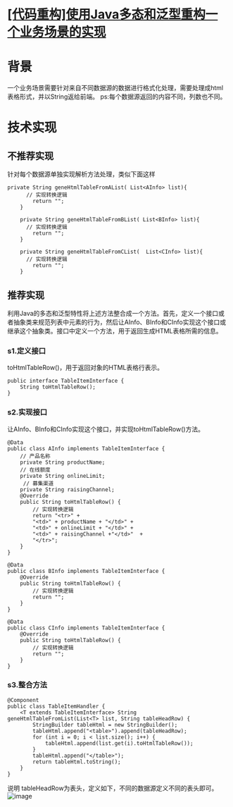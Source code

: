 # [[代码重构]使用Java多态和泛型重构一个业务场景的实现](https://github.com/humyna/gitblog/issues/26)

# 背景
一个业务场景需要针对来自不同数据源的数据进行格式化处理，需要处理成html表格形式，并以String返给前端。
ps:每个数据源返回的内容不同，列数也不同。

# 技术实现
## 不推荐实现
针对每个数据源单独实现解析方法处理，类似下面这样
```
private String geneHtmlTableFromAList( List<AInfo> list){
      // 实现转换逻辑
        return "";
    }

    private String geneHtmlTableFromBList( List<BInfo> list){
      // 实现转换逻辑
        return "";
    }

    private String geneHtmlTableFromCList(  List<CInfo> list){
      // 实现转换逻辑
        return "";
    } 
```


## 推荐实现
利用Java的多态和泛型特性将上述方法整合成一个方法。首先，定义一个接口或者抽象类来规范列表中元素的行为，然后让AInfo、BInfo和CInfo实现这个接口或继承这个抽象类。接口中定义一个方法，用于返回生成HTML表格所需的信息。

### s1.定义接口
toHtmlTableRow()，用于返回对象的HTML表格行表示。
```
public interface TableItemInterface {
    String toHtmlTableRow();
}
```

### s2.实现接口
让AInfo、BInfo和CInfo实现这个接口，并实现toHtmlTableRow()方法。
```
@Data
public class AInfo implements TableItemInterface {
    // 产品名称
    private String productName; 
    // 在线额度
    private String onlineLimit; 
     // 募集渠道
    private String raisingChannel;
    @Override
    public String toHtmlTableRow() {
        // 实现转换逻辑
        return "<tr>" +
        "<td>" + productName + "</td>" +
        "<td>" + onlineLimit + "</td>" +
        "<td>" + raisingChannel +"</td>"  +
        "</tr>";
    }
}

@Data
public class BInfo implements TableItemInterface {
    @Override
    public String toHtmlTableRow() {
        // 实现转换逻辑
        return "";
    }
}

@Data
public class CInfo implements TableItemInterface {
    @Override
    public String toHtmlTableRow() {
        // 实现转换逻辑
        return "";
    }
}
```

### s3.整合方法
```
@Component
public class TableItemHandler {
    <T extends TableItemInterface> String geneHtmlTableFromList(List<T> list, String tableHeadRow) {
        StringBuilder tableHtml = new StringBuilder();
        tableHtml.append("<table>").append(tableHeadRow);
        for (int i = 0; i < list.size(); i++) {
            tableHtml.append(list.get(i).toHtmlTableRow());
        }
        tableHtml.append("</table>");
        return tableHtml.toString();
    }
}
```

说明
tableHeadRow为表头，定义如下，不同的数据源定义不同的表头即可。
![image](https://github.com/humyna/gitblog/assets/2505439/40c09076-db51-4f3f-9469-5875f2fae34a)
